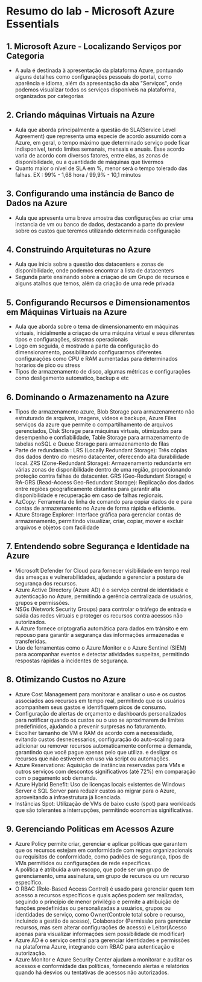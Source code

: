 # Resumo do lab - Microsoft Azure Essentials

## 1. Microsoft Azure - Localizando Serviços por Categoria
* A aula é destinada à apresentação da plataforma Azure, pontuando alguns detalhes como configurações pessoais do portal, como aparência e idioma, além da apresentação da aba "Serviços", onde podemos visualizar todos os serviços disponíveis na plataforma, organizados por categorias
  
## 2. Criando máquinas Virtuais na Azure
* Aula que aborda principalmente a questão do SLA(Service Level Agreement) que representa uma especie de acordo assumido com a Azure, em geral, o tempo máximo que determinado serviço pode ficar indisponivel, tendo limites semanais, mensais e anuais. Esse acordo varia de acordo com diversos fatores, entre elas, as zonas de disponibilidade, ou a quantidade de máquinas que tivermos
* Quanto maior o nível de SLA em %, menor será o tempo tolerado das falhas. EX : 99% - 1,68 hora / 99,9% - 10,1 minutos

## 3. Configurando uma instância de Banco de Dados na Azure
* Aula que apresenta uma breve amostra das configurações ao criar uma instancia de vm ou banco de dados, destacando a parte do preview sobre os custos que teremos utilizando determinada configuração

## 4. Construindo Arquiteturas no Azure
* Aula que inicia sobre a questão dos datacenters e zonas de disponibilidade, onde podemos encontrar a lista de datacenters
* Segunda parte ensinando sobre a criaçao de um Grupo de recursos e alguns atalhos que temos, além da criação de uma rede privada

## 5. Configurando Recursos e Dimensionamentos em Máquinas Virtuais na Azure
* Aula que aborda sobre o tema de dimensionamento em máquinas virtuais, inicialmente a criaçao de uma máquina virtual e seus diferentes tipos e configurações, sistemas operacionais
* Logo em seguida, é mostrado a parte da configuração do dimensionamento, possibilitando configurarmos diferentes configurações como CPU e RAM aumentadas para determinados horarios de pico ou stress
* Tipos de armazenamento de disco, algumas métricas e configurações como desligamento automatico, backup e etc

## 6. Dominando o Armazenamento na Azure
* Tipos de armazenamento azure, Blob Storage para armazenamento não estruturado de arquivos, imagens, vídeos e backups, Azure Files serviços da azure que permite o compartilhamento de arquivos gerenciados, Disk Storage para máquinas virtuais, otimizados para desempenho e confiabilidade, Table Storage para armazenamento de tabelas noSQL e Queue Storage para armazenamento de filas
* Parte de redundancia : LRS (Locally Redundant Storage): Três cópias dos dados dentro do mesmo datacenter, oferecendo alta durabilidade local. ZRS (Zone-Redundant Storage): Armazenamento redundante em várias zonas de disponibilidade dentro de uma região, proporcionando proteção contra falhas de datacenter. GRS (Geo-Redundant Storage) e RA-GRS (Read-Access Geo-Redundant Storage): Replicação dos dados entre regiões geograficamente distantes para garantir alta disponibilidade e recuperação em caso de falhas regionais.
* AzCopy: Ferramenta de linha de comando para copiar dados de e para contas de armazenamento no Azure de forma rápida e eficiente.
* Azure Storage Explorer: Interface gráfica para gerenciar contas de armazenamento, permitindo visualizar, criar, copiar, mover e excluir arquivos e objetos com facilidade

## 7. Entendendo sobre Segurança e Identidade na Azure
* Microsoft Defender for Cloud  para fornecer visibilidade em tempo real das ameaças e vulnerabilidades, ajudando a gerenciar a postura de segurança dos recursos.
* Azure Active Directory (Azure AD) é o serviço central de identidade e autenticação no Azure, permitindo a gerência centralizada de usuários, grupos e permissões.
* NSGs (Network Security Groups) para controlar o tráfego de entrada e saída das redes virtuais e proteger os recursos contra acessos não autorizados.
* A Azure fornece criptografia automática para dados em trânsito e em repouso para garantir a segurança das informações armazenadas e transferidas.
* Uso de ferramentas como o Azure Monitor e o Azure Sentinel (SIEM) para acompanhar eventos e detectar atividades suspeitas, permitindo respostas rápidas a incidentes de segurança.

## 8. Otimizando Custos no Azure
* Azure Cost Management para monitorar e analisar o uso e os custos associados aos recursos em tempo real, permitindo que os usuários acompanhem seus gastos e identifiquem picos de consumo.
* Configuração de alertas de orçamento e dashboards personalizados para notificar quando os custos ou o uso se aproximarem de limites predefinidos, ajudando a prevenir surpresas no faturamento.
* Escolher tamanho de VM e RAM de acordo com a necessidade, evitando custos desnecessarios, configuração do auto-scaling para adicionar ou remover recursos automaticamente conforme a demanda, garantindo que você pague apenas pelo que utiliza. e desligar os recursos que não estiverem em uso via script ou automações.
* Azure Reservations: Aquisição de instâncias reservadas para VMs e outros serviços com descontos significativos (até 72%) em comparação com o pagamento sob demanda.
* Azure Hybrid Benefit: Uso de licenças locais existentes de Windows Server e SQL Server para reduzir custos ao migrar para o Azure, aproveitando a infraestrutura já licenciada.
* Instâncias Spot: Utilização de VMs de baixo custo (spot) para workloads que são tolerantes a interrupções, permitindo economias significativas.

## 9. Gerenciando Politicas em Acessos Azure
* Azure Policy permite criar, gerenciar e aplicar políticas que garantem que os recursos estejam em conformidade com regras organizacionais ou requisitos de conformidade, como padrões de segurança, tipos de VMs permitidos ou configurações de rede específicas.
* A política é atribuída a um escopo, que pode ser um grupo de gerenciamento, uma assinatura, um grupo de recursos ou um recurso específico.
* O RBAC (Role-Based Access Control) é usado para gerenciar quem tem acesso a recursos específicos e quais ações podem ser realizadas, seguindo o princípio de menor privilégio e permite a atribuição de funções predefinidas ou personalizadas a usuários, grupos ou identidades de serviço, como Owner(Controle total sobre o recurso, incluindo a gestão de acesso), Colaborador (Permissão para gerenciar recursos, mas sem alterar configurações de acesso) e Leitor(Acesso apenas para visualizar informações sem possibilidade de modificar)
* Azure AD é o serviço central para gerenciar identidades e permissões na plataforma Azure, integrando com RBAC para autenticação e autorização.
* Azure Monitor e Azure Security Center ajudam a monitorar e auditar os acessos e conformidade das políticas, fornecendo alertas e relatórios quando há desvios ou tentativas de acessos não autorizados.

